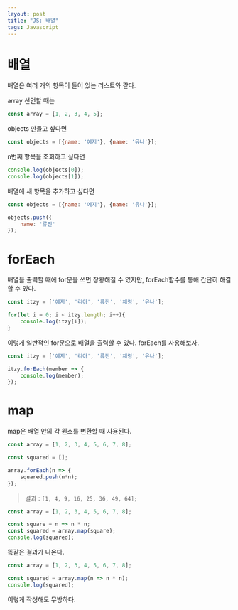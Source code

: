 ```yaml
---
layout: post
title: "JS: 배열"
tags: Javascript
---
```


# 배열
배열은 여러 개의 항목이 들어 있는 리스트와 같다.

array 선언할 때는
```js
const array = [1, 2, 3, 4, 5];
```
objects 만들고 싶다면
```js
const objects = [{name: '예지'}, {name: '유나'}];
```
n번째 항목을 조회하고 싶다면
```js
console.log(objects[0]);
console.log(objects[1]);
```
배열에 새 항목을 추가하고 싶다면
```js
const objects = [{name: '예지'}, {name: '유나'}];

objects.push({
	name: '류진'
});
```

# forEach
배열을 출력할 때에 for문을 쓰면 장황해질 수 있지만, forEach함수를 통해 간단히 해결할 수 있다.
```js
const itzy = ['예지', '리아', '류진', '채령', '유나'];

for(let i = 0; i < itzy.length; i++){
	console.log(itzy[i]);
}
```

이렇게 일반적인 for문으로 배열을 출력할 수 있다. forEach를 사용해보자.
```js
const itzy = ['예지', '리아', '류진', '채령', '유나'];

itzy.forEach(member => {
	console.log(member);
});
```

# map

map은 배열 안의 각 원소를 변환할 때 사용된다. 

```js
const array = [1, 2, 3, 4, 5, 6, 7, 8];

const squared = [];

array.forEach(n => {
	squared.push(n*n);
});
```

> 결과 : `[1, 4, 9, 16, 25, 36, 49, 64];`

```js
const array = [1, 2, 3, 4, 5, 6, 7, 8];

const square = n => n * n;
const squared = array.map(square);
console.log(squared);
```

똑같은 결과가 나온다.

```js
const array = [1, 2, 3, 4, 5, 6, 7, 8];

const squared = array.map(n => n * n);
console.log(squared);
```

이렇게 작성해도 무방하다.
